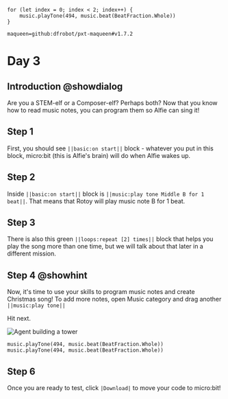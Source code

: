 ```template
for (let index = 0; index < 2; index++) {
    music.playTone(494, music.beat(BeatFraction.Whole))
}
```

```package
maqueen=github:dfrobot/pxt-maqueen#v1.7.2
```

# Day 3

## Introduction @showdialog

Are you a STEM-elf or a Composer-elf? Perhaps both? Now that you know how to read music notes, you can program them so Alfie can sing it!

## Step 1

First, you should see ``||basic:on start||`` block - whatever you put in this block, micro:bit (this is Alfie's brain) will do when Alfie wakes up.

## Step 2

Inside ``||basic:on start||`` block is ``||music:play tone Middle B for 1 beat||``. That means that Rotoy will play music note B for 1 beat.

## Step 3

There is also this green ``||loops:repeat [2] times||`` block that helps you play the song more than one time, but we will talk about that later in a different mission.

## Step 4 @showhint

Now, it's time to use your skills to program music notes and create Christmas song! To add more notes, open Music category and drag another ``||music:play tone||``

Hit next.

![Agent building a tower](/static/jingle_bells_1.jpg)

```block
music.playTone(494, music.beat(BeatFraction.Whole))
music.playTone(494, music.beat(BeatFraction.Whole))
```

## Step 6

Once you are ready to test, click ``|Download|`` to move your code to micro:bit!